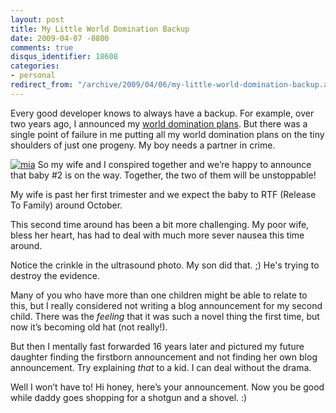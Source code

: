 ```yaml
---
layout: post
title: My Little World Domination Backup
date: 2009-04-07 -0800
comments: true
disqus_identifier: 18608
categories:
- personal
redirect_from: "/archive/2009/04/06/my-little-world-domination-backup.aspx/"
---
```


Every good developer knows to always have a backup. For example, over
two years ago, I announced my [world domination
plans](http://haacked.com/archive/2006/11/05/World_Domination_Phase_1_Commenced.aspx "World Domination Plans").
But there was a single point of failure in me putting all my world
domination plans on the tiny shoulders of just one progeny. My boy needs
a partner in crime.

[![mia](http://haacked.com/images/haacked_com/WindowsLiveWriter/MyLittleWorldDominationBackup_11528/mia_thumb.jpg "mia")](http://haacked.com/images/haacked_com/WindowsLiveWriter/MyLittleWorldDominationBackup_11528/mia_2.jpg)
So my wife and I conspired together and we’re happy to announce that
baby \#2 is on the way. Together, the two of them will be unstoppable!

My wife is past her first trimester and we expect the baby to RTF
(Release To Family) around October.

This second time around has been a bit more challenging. My poor wife,
bless her heart, has had to deal with much more sever nausea this time
around.

Notice the crinkle in the ultrasound photo. My son did that. ;) He's
trying to destroy the evidence.

Many of you who have more than one children might be able to relate to
this, but I really considered not writing a blog announcement for my
second child. There was the *feeling* that it was such a novel thing the
first time, but now it’s becoming old hat (not really!).

But then I mentally fast forwarded 16 years later and pictured my future
daughter finding the firstborn announcement and not finding her own blog
announcement. Try explaining *that* to a kid. I can deal without the
drama.

Well I won’t have to! Hi honey, here’s your announcement. Now you be
good while daddy goes shopping for a shotgun and a shovel. :)


